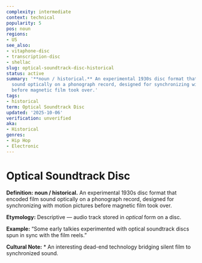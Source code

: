 ```yaml
---
complexity: intermediate
context: technical
popularity: 5
pos: noun
regions:
- US
see_also:
- vitaphone-disc
- transcription-disc
- shellac
slug: optical-soundtrack-disc-historical
status: active
summary: '**noun / historical.** An experimental 1930s disc format that encoded film
  sound optically on a phonograph record, designed for synchronizing with motion pictures
  before magnetic film took over.'
tags:
- historical
term: Optical Soundtrack Disc
updated: '2025-10-06'
verification: unverified
aka:
- Historical
genres:
- Hip Hop
- Electronic
---
```


# Optical Soundtrack Disc

**Definition:** **noun / historical.** An experimental 1930s disc format that encoded film sound optically on a phonograph record, designed for synchronizing with motion pictures before magnetic film took over.

**Etymology:** Descriptive — audio track stored in *optical* form on a disc.

**Example:** “Some early talkies experimented with optical soundtrack discs spun in sync with the film reels.”

**Cultural Note:** * An interesting dead-end technology bridging silent film to synchronized sound.

